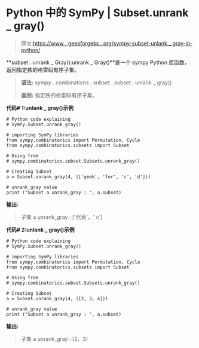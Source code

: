 # Python 中的 SymPy | Subset.unrank _ gray()

> 原文:[https://www . geesforgeks . org/sympy-subset-unlank _ gray-in-python/](https://www.geeksforgeeks.org/sympy-subset-unrank_gray-in-python/)

**subset . unrank _ Gray():unrank _ Gray()**是一个 sympy Python 库函数，返回指定秩的格雷码有序子集。

> **语法:**
> sympy . combinations . subset . subset . unlank _ gray()
> 
> **返回:**
> 指定秩的格雷码有序子集。

**代码# 1:unlank _ gray()示例**

```
# Python code explaining
# SymPy.Subset.unrank_gray()

# importing SymPy libraries
from sympy.combinatorics import Permutation, Cycle
from sympy.combinatorics.subsets import Subset

# Using from 
# sympy.combinatorics.subset.Subsets.unrank_gray()

# Creating Subset
a = Subset.unrank_gray(4, (['geek', 'for', 'c', 'd']))

# unrank_gray value
print ("Subset a unrank_gray : ", a.subset)
```

**输出:**

> 子集 a unrank_gray : ['代表'，' c']

**代码# 2:unlank _ gray()示例**

```
# Python code explaining
# SymPy.Subset.unrank_gray()

# importing SymPy libraries
from sympy.combinatorics import Permutation, Cycle
from sympy.combinatorics.subsets import Subset

# Using from 
# sympy.combinatorics.subset.Subsets.unrank_gray()

# Creating Subset
a = Subset.unrank_gray(4, ([2, 3, 4]))

# unrank_gray value
print ("Subset a unrank_gray : ", a.subset)
```

**输出:**

> 子集 a unrank_gray : [2，3]